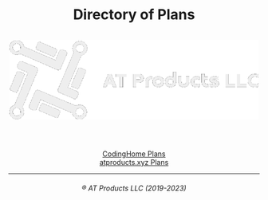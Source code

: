 <div align="center">
<h1>Directory of Plans<br><br><a href="https://atproducts.xyz"><img src="/media/longwhite.png" width="500px"></a><br><br></h1>
<a href="codinghome.md">CodingHome Plans</a>
  <br>
  <a href="atproducts.md">atproducts.xyz Plans</a>
<hr>
<h6>&reg; AT Products LLC (2019-2023)</h6>
</div>
